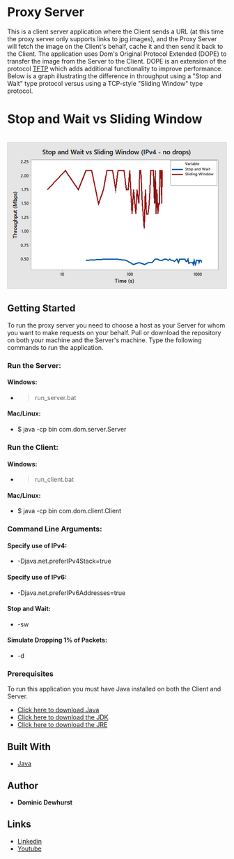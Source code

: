 # Proxy Server

This is a client server application where the Client sends a URL (at this time the proxy server only supports links to jpg images), and the Proxy Server will fetch the image on the Client's behalf, cache it and then send it back to the Client. The application uses Dom's Original Protocol Extended (DOPE) to transfer the image from the Server to the Client. DOPE is an extension of the protocol [TFTP](http://www.ietf.org/rfc/rfc1350.txt) which adds additional functionality to improve performance. Below is a graph illustrating the difference in throughput using a "Stop and Wait" type protocol versus using a TCP-style "Sliding Window" type protocol.

<h1>Stop and Wait vs Sliding Window</h1><br>
<img src="graphs/stopAndWait_vs_slidingWindow_ipv4_nodrops.png"><br>

## Getting Started

To run the proxy server you need to choose a host as your Server for whom you want to make requests on your behalf. Pull or download the repository on both your machine and the Server's machine. Type the following commands to run the application.

### Run the Server:
#### Windows:
* > run_server.bat

#### Mac/Linux:
* $ java -cp bin com.dom.server.Server

### Run the Client:
#### Windows:
* > run_client.bat

#### Mac/Linux:
* $ java -cp bin com.dom.client.Client

### Command Line Arguments:
#### Specify use of IPv4:
* -Djava.net.preferIPv4Stack=true

#### Specify use of IPv6:
* -Djava.net.preferIPv6Addresses=true

#### Stop and Wait:
* -sw

#### Simulate Dropping 1% of Packets:
* -d

### Prerequisites

To run this application you must have Java installed on both the Client and Server.
* [Click here to download Java](https://java.com/en/download/)
* [Click here to download the JDK](http://www.oracle.com/technetwork/java/javase/downloads/jdk8-downloads-2133151.html)
* [Click here to download the JRE](http://www.oracle.com/technetwork/java/javase/downloads/jre8-downloads-2133155.html)

## Built With
* [Java](https://java.com/)

## Author

* **Dominic Dewhurst**

## Links
* [Linkedin](https://www.linkedin.com/in/dominic-dewhurst-b1a971129)
* [Youtube](https://www.youtube.com/channel/UCPrj3XZlY39YiaHc6yaodLg)
